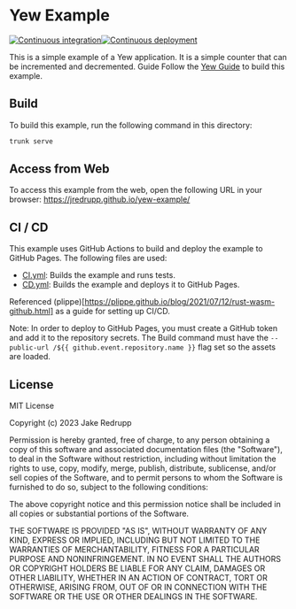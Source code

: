 # Yew Example
[![Continuous integration](https://github.com/JRedrupp/yew-example/actions/workflows/CI.yml/badge.svg?branch=master)](https://github.com/JRedrupp/yew-example/actions/workflows/CI.yml)[![Continuous deployment](https://github.com/JRedrupp/yew-example/actions/workflows/CD.yml/badge.svg)](https://github.com/JRedrupp/yew-example/actions/workflows/CD.yml)

This is a simple example of a Yew application. It is a simple counter that can be incremented and decremented.
Guide Follow the [Yew Guide](https://yew.rs/docs/getting-started/build-a-sample-app) to build this example.

## Build
To build this example, run the following command in this directory:
```bash
trunk serve
```

## Access from Web
To access this example from the web, open the following URL in your browser:
https://jredrupp.github.io/yew-example/

## CI / CD
This example uses GitHub Actions to build and deploy the example to GitHub Pages. The following files are used:
- [CI.yml](.github/workflows/CI.yml): Builds the example and runs tests.
- [CD.yml](.github/workflows/CD.yml): Builds the example and deploys it to GitHub Pages.

Referenced (plippe)[https://plippe.github.io/blog/2021/07/12/rust-wasm-github.html] as a guide for setting up CI/CD.

Note: In order to deploy to GitHub Pages, you must create a GitHub token and add it to the repository secrets.
The Build command must have the `--public-url /${{ github.event.repository.name }}` flag set so the assets are loaded.

## License
MIT License

Copyright (c) 2023 Jake Redrupp

Permission is hereby granted, free of charge, to any person obtaining a copy
of this software and associated documentation files (the "Software"), to deal
in the Software without restriction, including without limitation the rights
to use, copy, modify, merge, publish, distribute, sublicense, and/or sell
copies of the Software, and to permit persons to whom the Software is
furnished to do so, subject to the following conditions:

The above copyright notice and this permission notice shall be included in all
copies or substantial portions of the Software.

THE SOFTWARE IS PROVIDED "AS IS", WITHOUT WARRANTY OF ANY KIND, EXPRESS OR
IMPLIED, INCLUDING BUT NOT LIMITED TO THE WARRANTIES OF MERCHANTABILITY,
FITNESS FOR A PARTICULAR PURPOSE AND NONINFRINGEMENT. IN NO EVENT SHALL THE
AUTHORS OR COPYRIGHT HOLDERS BE LIABLE FOR ANY CLAIM, DAMAGES OR OTHER
LIABILITY, WHETHER IN AN ACTION OF CONTRACT, TORT OR OTHERWISE, ARISING FROM,
OUT OF OR IN CONNECTION WITH THE SOFTWARE OR THE USE OR OTHER DEALINGS IN THE
SOFTWARE.